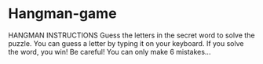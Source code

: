 # Hangman-game
HANGMAN INSTRUCTIONS Guess the letters in the secret word to solve the puzzle. You can guess a letter by typing it on your keyboard. If you solve the word, you win! Be careful! You can only make 6 mistakes...
